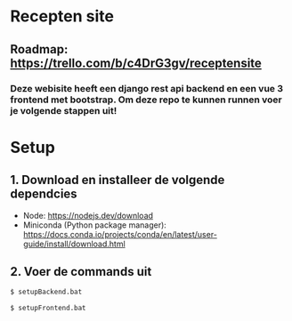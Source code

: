 # Recepten site

## Roadmap: https://trello.com/b/c4DrG3gv/receptensite

### Deze webisite heeft een django rest api backend en een vue 3 frontend met bootstrap. Om deze repo te kunnen runnen voer je volgende stappen uit!

# Setup

## 1. Download en installeer de volgende dependcies
- Node: https://nodejs.dev/download
- Miniconda (Python package manager): https://docs.conda.io/projects/conda/en/latest/user-guide/install/download.html

## 2. Voer de commands uit
```bash
$ setupBackend.bat
```

```bash
$ setupFrontend.bat
```
